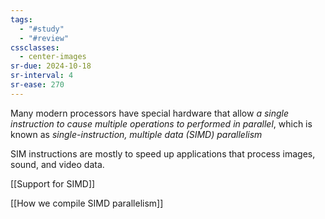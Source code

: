 ```yaml
---
tags:
  - "#study"
  - "#review"
cssclasses:
  - center-images
sr-due: 2024-10-18
sr-interval: 4
sr-ease: 270
---
```

Many modern processors have special hardware that allow *a single instruction to cause multiple operations to performed in parallel*, which is known as *single-instruction, multiple data (SIMD) parallelism*

SIM instructions are mostly to speed up applications that process images, sound, and video data.

[[Support for SIMD]]

[[How we compile SIMD parallelism]]